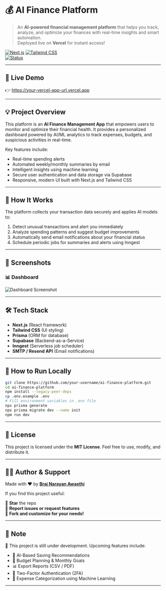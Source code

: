 # 💰 AI Finance Platform

> An **AI-powered financial management platform** that helps you track, analyze, and optimize your finances with real-time insights and smart automation.  
> Deployed live on **Vercel** for instant access!

[![Next.js](https://img.shields.io/badge/Next.js-13-blue)](https://nextjs.org/) 
[![Tailwind CSS](https://img.shields.io/badge/Tailwind_CSS-3.3-blueviolet)](https://tailwindcss.com/)  
[![Status](https://img.shields.io/badge/Live-Demo-brightgreen)](https://your-vercel-app-url.vercel.app)

---

## 🔗 Live Demo

👉 https://your-vercel-app-url.vercel.app

---

## 💡 Project Overview

This platform is an **AI Finance Management App** that empowers users to monitor and optimize their financial health. It provides a personalized dashboard powered by AI/ML analytics to track expenses, budgets, and suspicious activities in real-time.

Key features include:

- Real-time spending alerts  
- Automated weekly/monthly summaries by email  
- Intelligent insights using machine learning  
- Secure user authentication and data storage via Supabase  
- Responsive, modern UI built with Next.js and Tailwind CSS

---

## 🧠 How It Works

The platform collects your transaction data securely and applies AI models to:

1. Detect unusual transactions and alert you immediately  
2. Analyze spending patterns and suggest budget improvements  
3. Automatically send email notifications about your financial status  
4. Schedule periodic jobs for summaries and alerts using Inngest

---

## 📸 Screenshots

### 📊 Dashboard  
![Dashboard Screenshot](public/screenshots/dashboard.png)

---

## 🛠️ Tech Stack

- **Next.js** (React framework)  
- **Tailwind CSS** (UI styling)  
- **Prisma** (ORM for database)  
- **Supabase** (Backend-as-a-Service)  
- **Inngest** (Serverless job scheduler)  
- **SMTP / Resend API** (Email notifications)  

---

## 🚀 How to Run Locally

```bash
git clone https://github.com/your-username/ai-finance-platform.git
cd ai-finance-platform
npm install --legacy-peer-deps
cp .env.example .env
# Fill environment variables in .env file
npx prisma generate
npx prisma migrate dev --name init
npm run dev
```

---

## 📄 License

This project is licensed under the **MIT License**. Feel free to use, modify, and distribute it.

---

## 👨‍💻 Author & Support

Made with ❤️ by **[Braj Narayan Awasthi](https://www.linkedin.com/in/braj-narayan-awasthi-33193a274)**

If you find this project useful:

🌟 **Star** the repo  
🐛 **Report issues or request features**  
🔁 **Fork and customize for your needs!**

---

## 📝 Note

🚧 This project is still under development. Upcoming features include:

- 🧠 AI-Based Saving Recommendations  
- 📅 Budget Planning & Monthly Goals  
- 📊 Export Reports (CSV / PDF)  
- 🔐 Two-Factor Authentication (2FA)  
- 🧾 Expense Categorization using Machine Learning  

---
